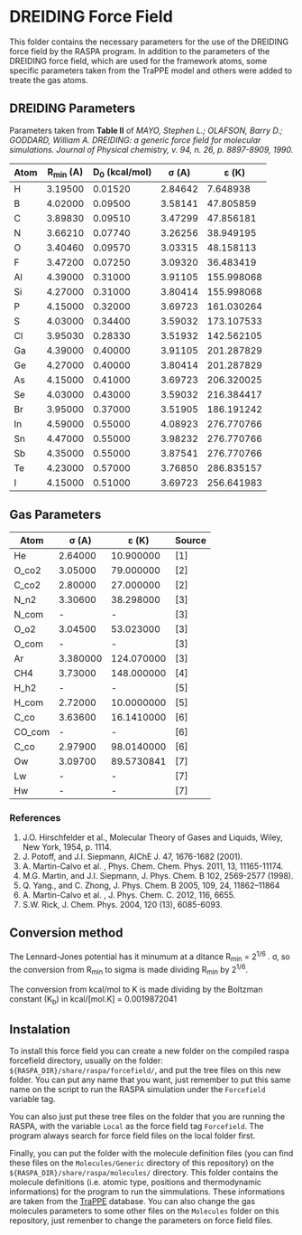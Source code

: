 # DREIDING Force Field

This folder contains the necessary parameters for the use of the DREIDING force field by the RASPA program. In addition to the parameters of the DREIDING force field, which are used for the framework atoms, some specific parameters taken from the TraPPE model and others were added to treate the gas atoms.

## DREIDING Parameters

Parameters taken from **Table II** of *MAYO, Stephen L.; OLAFSON, Barry D.; GODDARD, William A. DREIDING: a generic force field for molecular simulations. Journal of Physical chemistry, v. 94, n. 26, p. 8897-8909, 1990.*

| Atom | R<sub>min</sub> (A)  | D<sub>0</sub> (kcal/mol) | σ (A)   | ε (K)      |
|------|---------|---------------|---------|------------|
| H    | 3.19500 | 0.01520       | 2.84642 | 7.648938   |
| B    | 4.02000 | 0.09500       | 3.58141 | 47.805859  |
| C    | 3.89830 | 0.09510       | 3.47299 | 47.856181  |
| N    | 3.66210 | 0.07740       | 3.26256 | 38.949195  |
| O    | 3.40460 | 0.09570       | 3.03315 | 48.158113  |
| F    | 3.47200 | 0.07250       | 3.09320 | 36.483419  |
| Al   | 4.39000 | 0.31000       | 3.91105 | 155.998068 |
| Si   | 4.27000 | 0.31000       | 3.80414 | 155.998068 |
| P    | 4.15000 | 0.32000       | 3.69723 | 161.030264 |
| S    | 4.03000 | 0.34400       | 3.59032 | 173.107533 |
| Cl   | 3.95030 | 0.28330       | 3.51932 | 142.562105 |
| Ga   | 4.39000 | 0.40000       | 3.91105 | 201.287829 |
| Ge   | 4.27000 | 0.40000       | 3.80414 | 201.287829 |
| As   | 4.15000 | 0.41000       | 3.69723 | 206.320025 |
| Se   | 4.03000 | 0.43000       | 3.59032 | 216.384417 |
| Br   | 3.95000 | 0.37000       | 3.51905 | 186.191242 |
| In   | 4.59000 | 0.55000       | 4.08923 | 276.770766 |
| Sn   | 4.47000 | 0.55000       | 3.98232 | 276.770766 |
| Sb   | 4.35000 | 0.55000       | 3.87541 | 276.770766 |
| Te   | 4.23000 | 0.57000       | 3.76850 | 286.835157 |
| I    | 4.15000 | 0.51000       | 3.69723 | 256.641983 |

## Gas Parameters

| Atom   | σ (A)   | ε (K)      |    Source   | 
|--------|---------|------------|-------------| 
| He     | 2.64000 | 10.900000  |     [1]     |
| O_co2  | 3.05000 | 79.000000  |     [2]     |
| C_co2  | 2.80000 | 27.000000  |     [2]     |
| N_n2   | 3.30600 | 38.298000  |     [3]     |
| N_com  |    -    |     -      |     [3]     |
| O_o2   | 3.04500 |  53.023000 |     [3]     |
| O_com  |    -    |     -      |     [3]     |
| Ar     | 3.380000| 124.070000 |     [3]     |
| CH4    | 3.73000 | 148.000000 |     [4]     |
| H_h2   |    -    |     -      |     [5]     |
| H_com  | 2.72000 | 10.0000000 |     [5]     |
| C_co   | 3.63600 | 16.1410000 |     [6]     |
| CO_com |    -    |     -      |     [6]     |
| C_co   | 2.97900 | 98.0140000 |     [6]     |
| Ow     | 3.09700 | 89.5730841 |     [7]     |
| Lw     |    -    |     -      |     [7]     |
| Hw     |    -    |     -      |     [7]     |

### References
1. J.O. Hirschfelder et al., Molecular Theory of Gases and Liquids, Wiley, New York, 1954, p. 1114.
2. J. Potoff, and J.I. Siepmann, AIChE J. 47, 1676-1682 (2001).
3. A. Martin-Calvo et al. , Phys. Chem. Chem. Phys. 2011, 13, 11165-11174.
4. M.G. Martin, and J.I. Siepmann, J. Phys. Chem. B 102, 2569-2577 (1998).
5. Q. Yang., and C. Zhong, J. Phys. Chem. B 2005, 109, 24, 11862–11864
6. A. Martin-Calvo et al. , J. Phys. Chem. C. 2012, 116, 6655.
7. S.W. Rick, J. Chem. Phys. 2004, 120 (13), 6085-6093.


## Conversion method

The Lennard-Jones potential has it minumum at a ditance R<sub>min</sub> = 2<sup>1/6</sup> . σ, so the conversion from R<sub>min</sub> to sigma is made dividing R<sub>min</sub> by 2<sup>1/6</sup>.

The conversion from kcal/mol to K is made dividing by the Boltzman constant (K<sub>b</sub>) in kcal/[mol.K] = 0.0019872041

## Instalation 

To install this force field you can create a new folder on the compiled raspa forcefield directory, usually on the folder: `${RASPA_DIR}/share/raspa/forcefield/`, and put the tree files on this new folder. You can put any name that you want, just remember to put this same name on the script to run the RASPA simulation under the `Forcefield` variable tag. 

You can also just put these tree files on the folder that you are running the RASPA, with the variable `Local` as the force field tag `Forcefield`. The program always search for force field files on the local folder first. 

Finally, you can put the folder with the molecule definition files (you can find these files on the `Molecules/Generic` directory of this repository) on the `${RASPA_DIR}/share/raspa/molecules/` directory. This folder contains the molecule definitions (i.e. atomic type, positions and thermodynamic informations) for the program to run the simmulations. These informations are taken from the [TraPPE](http://trappe.oit.umn.edu/) database. You can also change the gas molecules parameters to some other files on the `Molecules` folder on this repository, just remenber to change the parameters on force field files. 
